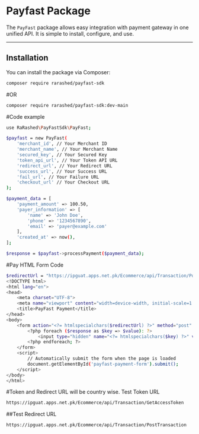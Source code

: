 # Payfast Package

The `PayFast` package allows easy integration with payment gateway in one unified API. It is simple to install, configure, and use.

---

## Installation

You can install the package via Composer:

```bash
composer require rarashed/payfast-sdk
```

#OR

```bash
composer require rarashed/payfast-sdk:dev-main
```

#Code example

```bash
use RaRashed\PayFastSdk\PayFast;

$payfast = new PayFast(
    'merchant_id', // Your Merchant ID
    'merchant_name', // Your Merchant Name
    'secured_key', // Your Secured Key
    'token_api_url', // Your Token API URL
    'redirect_url', // Your Redirect URL
    'success_url', // Your Success URL
    'fail_url', // Your Failure URL
    'checkout_url' // Your Checkout URL
);

$payment_data = [
    'payment_amount' => 100.50,
    'payer_information' => [
        'name' => 'John Doe',
        'phone' => '1234567890',
        'email' => 'payer@example.com'
    ],
    'created_at' => now(),
];

$response = $payfast->processPayment($payment_data);
```

#Pay HTML Form Code

```bash
$redirectUrl = "https://ipguat.apps.net.pk/Ecommerce/api/Transaction/PostTransaction"; // Test redirect URL
<!DOCTYPE html>
<html lang="en">
<head>
    <meta charset="UTF-8">
    <meta name="viewport" content="width=device-width, initial-scale=1.0">
    <title>PayFast Payment</title>
</head>
<body>
    <form action="<?= htmlspecialchars($redirectUrl) ?>" method="post" id="payfast-payment-form">
        <?php foreach ($response as $key => $value): ?>
            <input type="hidden" name="<?= htmlspecialchars($key) ?>" value="<?= htmlspecialchars($value) ?>">
        <?php endforeach; ?>
    </form>
    <script>
        // Automatically submit the form when the page is loaded
        document.getElementById('payfast-payment-form').submit();
    </script>
</body>
</html>
```

#Token and Redirect URL will be country wise. Test Token URL

```bash
https://ipguat.apps.net.pk/Ecommerce/api/Transaction/GetAccessToken
```

##Test Redirect URL

```bash
https://ipguat.apps.net.pk/Ecommerce/api/Transaction/PostTransaction

```
